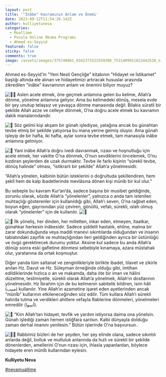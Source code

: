 ```yaml
---
layout: post
title: '"İnâbe" Kavramının Anlam ve Önemi'
date: 2023-09-12T11:54:28.142Z
author: kulliyetuneva
categories:
  - Muallime
  - Pusula Online Okuma Programı
  - Ahmed es-Seyyid
featured: false
sticky: false
comments: true
image: /assets/images/375748861_6342371522559208_7531489911622442528_n.jpg
---
```

Ahmed es-Seyyid'in "Yeni Nesil Gençliğe" kitabının "Hidayet ve İstikamet" başlığı altında ele alınan ve hidayetimizi artıracak hususlar arasında zikredilen "inâbe" kavramının anlam ve önemini biliyor muyuz?

![🏃🏻](https://static.xx.fbcdn.net/images/emoji.php/v9/t76/1/16/1f3c3_1f3fb.png) Aslen acele etmek, öne geçmek anlamına gelen bu kelime, Allah’a dönme, yönelme anlamına geliyor. Ama bu kelimedeki dönüş, mesela evde bir şey unutup telaşsız ve yavaşça dönme manasında değil. Bilakis süratli bir şekilde Allah azze ve celleye dönmek, O’na doğru acele [](<>)etmek bu kavramın dakik manalarındandır.

![💎](https://static.xx.fbcdn.net/images/emoji.php/v9/tf9/1/16/1f48e.png) Söz gelimi kişi akşam bir günah işlediyse, yatağına ancak bu günahtan tevbe etmiş bir şekilde yatıyorsa bu mana yerine gelmiş oluyor. Ama günah işleyip de bir hafta, iki hafta, aylar sonra tevbe etmek, tam manasıyla inâbe anlamına gelmiyor.

![🕋](https://static.xx.fbcdn.net/images/emoji.php/v9/t3b/1/16/1f54b.png) Yani inâbe Allah’a doğru ivedi davranmak, rızası ve hoşnutluğu için acele etmek, her vakitte O’na dönmek, O’nun sevdiklerini öncelemek, O’nu kızdıran şeylerden de uzak durmaktır. Tevbe ile farkı kişinin “sürekli tevbe, dönüş halinde” olması, “istikrarlı bir şekilde” Allah’a yönelmesidir.

“Allah’a yönelen, kalbinin bütün isteklerini o doğrultuda şekillendiren, hem şeklî hem de kalp ibadetlerinde mevlâsına dönen kişi münib bir kul olur.”

Bu sebeple bu kavram Kur’an’da, sadece başına bir musibet geldiğinde, zorunlu olarak, sözde Allah’a “yönelenler”, yalnızca o anda tam istenilen muhtaçlığı gösterenler için kullanıldığı gibi, Allah’ı seven, O’na rağbet eden, boyun eğen, gayrısından yüz çeviren, gönüllü, vefalı, sürekli, ıslah olmuş olarak “yönelenler” için de kullanılır. ![🕋](https://static.xx.fbcdn.net/images/emoji.php/v9/t3b/1/16/1f54b.png)

![👥](https://static.xx.fbcdn.net/images/emoji.php/v9/t8b/1/16/1f465.png) İlk yöneliş, her dinden, her milletten, inkar eden, etmeyen, itaatkar, günahkar herkesin inâbesidir. Sadece şiddetli hastalık, ehline, malına bir zarar dokunduğunda veya maddi manevi sıkıntılarda olduğundan ve insanın tabiatındaki zayıflık ve muhtaçlığından ileri geldiğinden ayrıca bir üstünlüğü ve övgü gerektirecek durumu yoktur. Aksine kul sadece bu anda Allah’a dönüp sonra eski gafletine dönmesi sebebiyle kınamaya, azara müstahak olur, yaratanına da ortak koşmuştur.

Diğer yanda tüm saltanat ve zenginlikleriyle birlikte ibadet, tilavet ve zikirle anılan Hz. Davut ve Hz. Süleyman örneğinde olduğu gibi, imtihan edildiklerinde hızlıca o an ve makamda, daha öte bir iman ve hâlini düzeltme, teslimiyetle, sürekli olarak Allah’a yönelmek, Allah’ın dostlarının yönelmesidir. Hz İbrahim için de bu kelimenin sabitelik bildiren, isim hâli (منيب) kullanılır. Yine Allah’ın azametine işaret eden ayetlerinden ancak “münîb” kullarının etkileneceğinden söz edilir. Tüm kullara Allah’ı sürekli hatırda tutma ve verdikleri ahitlere vefayla Rablerine dönmeleri, yönelmeleri emredilir (أنيبوا).

![💎](https://static.xx.fbcdn.net/images/emoji.php/v9/tf9/1/16/1f48e.png) ”Kim Allah’tan hidayet, tevfik ve yardım istiyorsa daima ona yönelsin. Günah işlediği zaman hemen istiğfara sarılsın. Kalbi dünyayla dolduğu zaman derhal imanını yenilesin.” Bütün işlerinde O’na başvursun..

![🤲🏻](https://static.xx.fbcdn.net/images/emoji.php/v9/teb/1/16/1f932_1f3fb.png) Rabbimiz bizleri de her şeyden, her şey elinde olana, sadece sıkıntılı anlarda değil, bolluk ve mutluluk anlarında da hızlı ve sürekli bir şekilde dönenlerden, amellerini O’nun rızası için, ihlasla yapanlardan, böylece hidayete eren münîb kullarından eylesin.

**K﻿ulliyetu Neva**

[\#nevamuallime](https://www.facebook.com/hashtag/nevamuallime?__eep__=6&__cft__[0]=AZXrXRGdSdMhQs6lKkiF_7_dO-YqCUe03MBaILHjp6HW9S6Z9MlJ2CLf8fkwinv5MlTRyOPIBkd9BYnBAg6mjnInCn4kYf0khTOEow45GjEh3DS6xowWMQG2VrHdgKYQHjnx4u0UDhxpzyV1fstRw03ENiwTOAPx0-su4BOyRr2NiA&__tn__=*NK-R)
